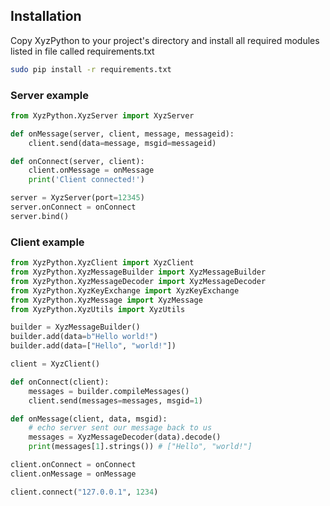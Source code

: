 ## Installation
Copy XyzPython to your project's directory and install all required modules listed in file called requirements.txt
```bash
sudo pip install -r requirements.txt
```

### Server example
```python
from XyzPython.XyzServer import XyzServer

def onMessage(server, client, message, messageid):
    client.send(data=message, msgid=messageid)

def onConnect(server, client):
    client.onMessage = onMessage
    print('Client connected!')

server = XyzServer(port=12345)
server.onConnect = onConnect
server.bind()
```

### Client example
```python
from XyzPython.XyzClient import XyzClient
from XyzPython.XyzMessageBuilder import XyzMessageBuilder
from XyzPython.XyzMessageDecoder import XyzMessageDecoder
from XyzPython.XyzKeyExchange import XyzKeyExchange
from XyzPython.XyzMessage import XyzMessage
from XyzPython.XyzUtils import XyzUtils

builder = XyzMessageBuilder()
builder.add(data=b"Hello world!")
builder.add(data=["Hello", "world!"])

client = XyzClient()

def onConnect(client):
    messages = builder.compileMessages()
    client.send(messages=messages, msgid=1)

def onMessage(client, data, msgid):
    # echo server sent our message back to us
    messages = XyzMessageDecoder(data).decode()
    print(messages[1].strings()) # ["Hello", "world!"]

client.onConnect = onConnect
client.onMessage = onMessage

client.connect("127.0.0.1", 1234)
```
